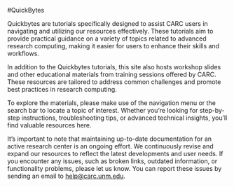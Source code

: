 #QuickBytes

Quickbytes are tutorials specifically designed to assist CARC users in navigating and utilizing our resources effectively. These tutorials aim to provide practical guidance on a variety of topics related to advanced research computing, making it easier for users to enhance their skills and workflows.

In addition to the Quickbytes tutorials, this site also hosts workshop slides and other educational materials from training sessions offered by CARC. These resources are tailored to address common challenges and promote best practices in research computing.

To explore the materials, please make use of the navigation menu or the search bar to locate a topic of interest. Whether you’re looking for step-by-step instructions, troubleshooting tips, or advanced technical insights, you’ll find valuable resources here.

It’s important to note that maintaining up-to-date documentation for an active research center is an ongoing effort. We continuously revise and expand our resources to reflect the latest developments and user needs. If you encounter any issues, such as broken links, outdated information, or functionality problems, please let us know. You can report these issues by sending an email to help@carc.unm.edu. 
